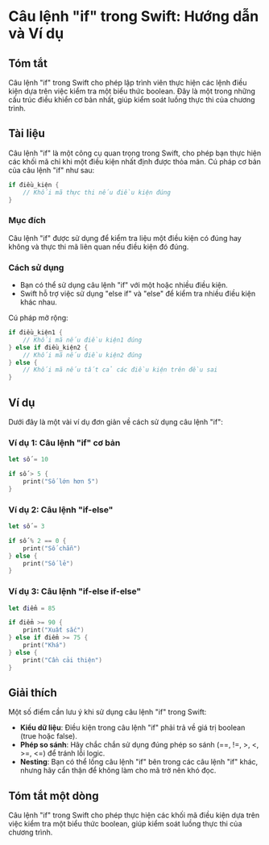 <!--
Meta Description: # Câu lệnh "if" trong Swift: Hướng dẫn và Ví dụ ## Tóm tắt Câu lệnh "if" trong Swift cho phép lập trình viên thực hiện các lệnh điều kiện dựa trên việ...
Meta Keywords: lệnh, câu, điều, swift, kiện
-->

# Câu lệnh "if" trong Swift: Hướng dẫn và Ví dụ

## Tóm tắt
Câu lệnh "if" trong Swift cho phép lập trình viên thực hiện các lệnh điều kiện dựa trên việc kiểm tra một biểu thức boolean. Đây là một trong những cấu trúc điều khiển cơ bản nhất, giúp kiểm soát luồng thực thi của chương trình.

## Tài liệu
Câu lệnh "if" là một công cụ quan trọng trong Swift, cho phép bạn thực hiện các khối mã chỉ khi một điều kiện nhất định được thỏa mãn. Cú pháp cơ bản của câu lệnh "if" như sau:

```swift
if điều_kiện {
    // Khối mã thực thi nếu điều kiện đúng
}
```

### Mục đích
Câu lệnh "if" được sử dụng để kiểm tra liệu một điều kiện có đúng hay không và thực thi mã liên quan nếu điều kiện đó đúng.

### Cách sử dụng
- Bạn có thể sử dụng câu lệnh "if" với một hoặc nhiều điều kiện.
- Swift hỗ trợ việc sử dụng "else if" và "else" để kiểm tra nhiều điều kiện khác nhau.

Cú pháp mở rộng:

```swift
if điều_kiện1 {
    // Khối mã nếu điều kiện1 đúng
} else if điều_kiện2 {
    // Khối mã nếu điều kiện2 đúng
} else {
    // Khối mã nếu tất cả các điều kiện trên đều sai
}
```

## Ví dụ
Dưới đây là một vài ví dụ đơn giản về cách sử dụng câu lệnh "if":

### Ví dụ 1: Câu lệnh "if" cơ bản
```swift
let số = 10

if số > 5 {
    print("Số lớn hơn 5")
}
```

### Ví dụ 2: Câu lệnh "if-else"
```swift
let số = 3

if số % 2 == 0 {
    print("Số chẵn")
} else {
    print("Số lẻ")
}
```

### Ví dụ 3: Câu lệnh "if-else if-else"
```swift
let điểm = 85

if điểm >= 90 {
    print("Xuất sắc")
} else if điểm >= 75 {
    print("Khá")
} else {
    print("Cần cải thiện")
}
```

## Giải thích
Một số điểm cần lưu ý khi sử dụng câu lệnh "if" trong Swift:

- **Kiểu dữ liệu**: Điều kiện trong câu lệnh "if" phải trả về giá trị boolean (true hoặc false).
- **Phép so sánh**: Hãy chắc chắn sử dụng đúng phép so sánh (==, !=, >, <, >=, <=) để tránh lỗi logic.
- **Nesting**: Bạn có thể lồng câu lệnh "if" bên trong các câu lệnh "if" khác, nhưng hãy cẩn thận để không làm cho mã trở nên khó đọc.

## Tóm tắt một dòng
Câu lệnh "if" trong Swift cho phép thực hiện các khối mã điều kiện dựa trên việc kiểm tra một biểu thức boolean, giúp kiểm soát luồng thực thi của chương trình.